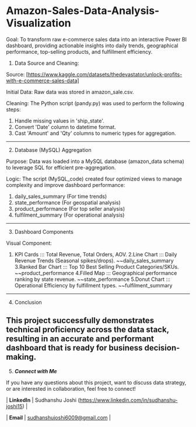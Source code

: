 # Amazon-Sales-Data-Analysis-Visualization

Goal: To transform raw e-commerce sales data into an interactive Power BI dashboard, providing actionable insights into daily trends, geographical performance, top-selling products, and fulfillment efficiency.

1. Data Source and Cleaning:

Source: [https://www.kaggle.com/datasets/thedevastator/unlock-profits-with-e-commerce-sales-data]

Initial Data: Raw data was stored in amazon_sale.csv.

Cleaning: The Python script (pandy.py) was used to perform the following steps: 
1. Handle missing values in 'ship_state'.
2. Convert 'Date' column to datetime format.
3. Cast 'Amount' and 'Qty' columns to numeric types for aggregation.
---
2. Database (MySQL) Aggregation

Purpose: Data was loaded into a MySQL database (amazon_data schema) to leverage SQL for efficient pre-aggregation.

Logic: The script (MySQL_code) created four optimized views to manage complexity and improve dashboard performance:
1. daily_sales_summary (For time trends)
2. state_performance (For geospatial analysis)
3. product_performance (For top seller analysis)
4. fulfilment_summary (For operational analysis)

---
3. Dashboard Components

Visual Component:
1. KPI Cards ::: Total Revenue, Total Orders, AOV.
2.Line Chart ::: Daily Revenue Trends (Seasonal spikes/drops). ~~daily_sales_summary
3.Ranked Bar Chart ::: Top 10 Best Selling Product Categories/SKUs. ~~product_performance
4.Filled Map ::: Geographical performance ranking by state revenue. ~~state_performance
5.Donut Chart ::: Operational Efficiency by fulfillment types. ~~fulfilment_summary

---
4. Conclusion

This project successfully demonstrates technical proficiency across the data stack, resulting in an accurate and performant dashboard that is ready for business decision-making.
---
5. ***Connect with Me***

If you have any questions about this project, want to discuss data strategy, or are interested in collaboration, feel free to connect!

| **LinkedIn** | Sudhanshu Joshi (https://www.linkedin.com/in/sudhanshu-joshi15) |

| **Email** | sudhanshujoshi6009@gmail.com |

